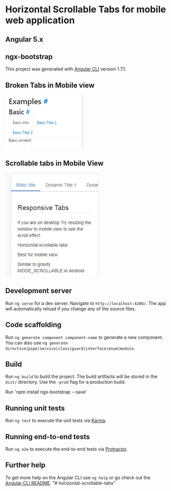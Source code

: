 # Horizontal Scrollable Tabs for mobile web application
## Angular 5.x 
## ngx-bootstrap

This project was generated with [Angular CLI](https://github.com/angular/angular-cli) version 1.7.1.


## Broken Tabs in Mobile view
![alt text](https://github.com/priyaparashar/horizontal-scroll-tabs-for-web/blob/master/tabs-broken.JPG?raw=true)

## Scrollable tabs in Mobile View
![alt text](https://github.com/priyaparashar/horizontal-scroll-tabs-for-web/blob/master/tabs-scrollable.JPG?raw=true)

## Development server

Run `ng serve` for a dev server. Navigate to `http://localhost:4200/`. The app will automatically reload if you change any of the source files.

## Code scaffolding

Run `ng generate component component-name` to generate a new component. You can also use `ng generate directive|pipe|service|class|guard|interface|enum|module`.

## Build

Run `ng build` to build the project. The build artifacts will be stored in the `dist/` directory. Use the `-prod` flag for a production build.

Run 'npm install ngx-bootstrap --save'

## Running unit tests

Run `ng test` to execute the unit tests via [Karma](https://karma-runner.github.io).

## Running end-to-end tests

Run `ng e2e` to execute the end-to-end tests via [Protractor](http://www.protractortest.org/).

## Further help

To get more help on the Angular CLI use `ng help` or go check out the [Angular CLI README](https://github.com/angular/angular-cli/blob/master/README.md).
"# horizontal-scrollable-tabs" 
